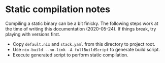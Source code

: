 # Static compilation notes

Compiling a static binary can be a bit finicky. The following steps work at the time of writing this documentation (2020-05-24). If things break, try playing with versions first.

- Copy `default.nix` and `stack.yaml` from this directory to project root.
- Use `nix-build --no-link -A fullBuildScript` to generate build script.
- Execute generated script to perform static compilation.


